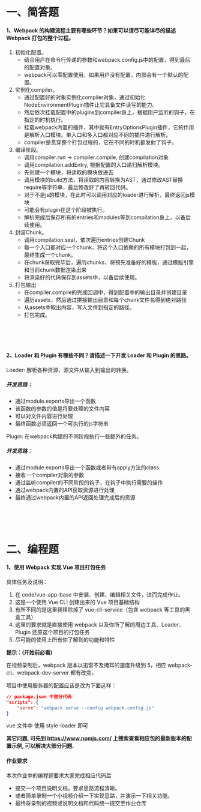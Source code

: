# 一、简答题

#### 1、Webpack 的构建流程主要有哪些环节？如果可以请尽可能详尽的描述 Webpack 打包的整个过程。
1. 初始化配置。
	- 结合用户在命令行传递的参数和webpack.config.js中的配置，得到最后的配置对象。
	- webpack可以零配置使用，如果用户没有配置，内部会有一个默认的配置。
2. 实例化compiler。
	- 通过配置好的对象实例化compiler对象，通过初始化NodeEnvironmentPlugin插件让它具备文件读写的能力。
	- 然后依次挂载配置中的plugins到compiler身上，根据用户监听的钩子，在指定的时机执行。
	- 挂载webpack内置的插件，其中就有EntryOptionsPlugin插件，它的作用是解析入口模块。单入口和多入口都对应不同的插件进行解析。
	- compiler是贯穿整个打包过程的，它在不同的时机都发射了钩子。
3. 编译阶段。
	- 调用compiler.run -> compiler.compile, 创建compilation对象
	- 调用compilation.addEntry, 根据配置的入口递归解析模块。
	- 先创建一个模块，将读取的模块放进去
	- 调用模块的build方法，将读取的内容转换为AST，通过修改AST替换require等字符串，最后修改好了再转回代码。
	- 对于不是js的模块，在此时可以调用对应的loader进行解析，最终返回js模块
	- 可能会有plugin在这个阶段被执行。
	- 解析完成后保存所有的entries和modules等到compilation身上，以备后续使用。
4. 封装Chunk。
	- 调用compilation.seal，依次遍历entries创建Chunk
	- 每一个入口都对应一个chunk，将这个入口依赖的所有模块打包到一起，最终生成一个chunk。
	- 在chunk获取完毕后，遍历chunks，将预先准备好的模版，通过模版引擎和当前chunk数据渲染出来
	- 将渲染好的代码保存到assets中，以备后续使用。
5. 打包输出
	- 在compiler.compile的完成回调中，得到配置中的输出目录并创建目录
	- 遍历assets，然后通过拼接输出目录和每个chunk文件名得到绝对路径
	- 从assets中取出内容，写入文件到指定的路径。
	- 打包完成。

　

　

#### 2、Loader 和 Plugin 有哪些不同？请描述一下开发 Loader 和 Plugin 的思路。
Loader: 解析各种资源，源文件从输入到输出的转换。
##### 开发思路：
- 通过module.exports导出一个函数
- 该函数的参数的值是将要处理的文件内容
- 可以对文件内容进行处理
- 最终函数必须返回一个可执行的js字符串

Plugin: 在webpack构建的不同阶段执行一些额外的任务。
##### 开发思路：
- 通过module.exports导出一个函数或者带有apply方法的class
- 接收一个compiler对象的参数
- 通过监听compiler的不同阶段的钩子，在钩子中执行需要的操作
- 通过webpack内置的API获取资源进行处理
- 最终通过webpack内置的API返回处理完成后的资源
　

　

　

# 二、编程题

#### 1、使用 Webpack 实现 Vue 项目打包任务

具体任务及说明：

1. 在 code/vue-app-base 中安装、创建、编辑相关文件，进而完成作业。
2. 这是一个使用 Vue CLI 创建出来的 Vue 项目基础结构
3. 有所不同的是这里我移除掉了 vue-cli-service（包含 webpack 等工具的黑盒工具）
4. 这里的要求就是直接使用 webpack 以及你所了解的周边工具、Loader、Plugin 还原这个项目的打包任务
5. 尽可能的使用上所有你了解到的功能和特性


**提示：(开始前必看)**

在视频录制后，webpack 版本以迅雷不及掩耳的速度升级到 5，相应 webpack-cli、webpack-dev-server 都有改变。

项目中使用服务器的配置应该是改为下面这样：

```json
// package.json 中部分代码
"scripts": {
	"serve": "webpack serve --config webpack.config.js"
}
```

vue 文件中 使用 style-loader 即可

**其它问题, 可先到 https://www.npmjs.com/ 上搜索查看相应包的最新版本的配置示例, 可以解决大部分问题.**



#### 作业要求

本次作业中的编程题要求大家完成相应代码后

- 提交一个项目说明文档，要求思路流程清晰。
- 或者简单录制一个小视频介绍一下实现思路，并演示一下相关功能。
- 最终将录制的视频或说明文档和代码统一提交至作业仓库